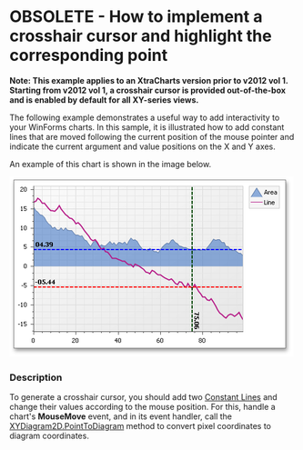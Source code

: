 # OBSOLETE - How to implement a crosshair cursor and highlight the corresponding point


<p><strong>Note: This example applies to an XtraCharts version prior to v2012 vol 1. Starting from v2012 vol 1, a crosshair cursor is provided out-of-the-box and is enabled by default for all XY-series views.</strong></p><p>The following example demonstrates a useful way to add interactivity to your WinForms charts. In this sample, it is illustrated how to add constant lines that are moved following the current position of the mouse pointer and indicate the current argument and value positions on the X and Y axes.</p><p>An example of this chart is shown in the image below.</p><p><img src="https://raw.githubusercontent.com/DevExpress-Examples/obsolete-how-to-implement-a-crosshair-cursor-and-highlight-the-corresponding-point-e890/10.2.3+/media/b908578d-075f-4f8e-99a4-17b7689a8aac.png"></p>


<h3>Description</h3>

<p>To generate a crosshair cursor, you should add two <a href="http://help.devexpress.com/#XtraCharts/CustomDocument1984">Constant Lines</a> and change their values according to the mouse position. For this, handle a chart&#39;s <strong>MouseMove</strong> event, and in its event handler, call the <a href="http://documentation.devexpress.com/#XtraCharts/DevExpressXtraChartsXYDiagram2D_PointToDiagramtopic">XYDiagram2D.PointToDiagram</a> method to convert pixel coordinates to diagram coordinates.</p>

<br/>


